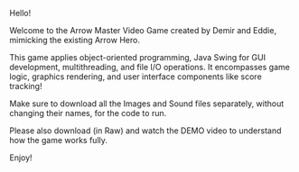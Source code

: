 Hello!

Welcome to the Arrow Master Video Game created by Demir and Eddie, mimicking the existing Arrow Hero.

This game applies object-oriented programming, Java Swing for GUI development, multithreading, and file I/O operations.
It encompasses game logic, graphics rendering, and user interface components like score tracking!

Make sure to download all the Images and Sound files separately, without changing their names, for the code to run.

Please also download (in Raw) and watch the DEMO video to understand how the game works fully.

Enjoy!
